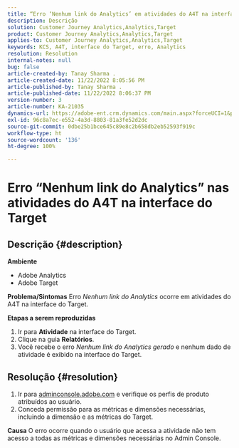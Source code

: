 ```yaml
---
title: “Erro ‘Nenhum link do Analytics’ em atividades do A4T na interface do Target”
description: Descrição
solution: Customer Journey Analytics,Analytics,Target
product: Customer Journey Analytics,Analytics,Target
applies-to: Customer Journey Analytics,Analytics,Target
keywords: KCS, A4T, interface do Target, erro, Analytics
resolution: Resolution
internal-notes: null
bug: false
article-created-by: Tanay Sharma .
article-created-date: 11/22/2022 8:05:56 PM
article-published-by: Tanay Sharma .
article-published-date: 11/22/2022 8:06:37 PM
version-number: 3
article-number: KA-21035
dynamics-url: https://adobe-ent.crm.dynamics.com/main.aspx?forceUCI=1&pagetype=entityrecord&etn=knowledgearticle&id=d5858012-a16a-ed11-9561-6045bd006a22
exl-id: 96c8a7ec-e552-4a3d-8803-81a3fe52d2dc
source-git-commit: 0dbe25b1bce645c89e8c2b658db2eb52593f919c
workflow-type: ht
source-wordcount: '136'
ht-degree: 100%

---
```


# Erro “Nenhum link do Analytics” nas atividades do A4T na interface do Target

## Descrição {#description}

<b>Ambiente</b>
- Adobe Analytics
- Adobe Target



<b>Problema/Sintomas</b>
Erro *Nenhum link do Analytics* ocorre em atividades do A4T na interface do Target.



<b>Etapas a serem reproduzidas</b>

1. Ir para <b>Atividade</b> na interface do Target.
2. Clique na guia <b>Relatórios</b>.
3. Você recebe o erro *Nenhum link do Analytics gerado* e nenhum dado de atividade é exibido na interface do Target.



## Resolução {#resolution}


1. Ir para [adminconsole.adobe.com](https://adminconsole.adobe.com/) e verifique os perfis de produto atribuídos ao usuário.
2. Conceda permissão para as métricas e dimensões necessárias, incluindo a dimensão e as métricas do Target.



<b>Causa</b>
O erro ocorre quando o usuário que acessa a atividade não tem acesso a todas as métricas e dimensões necessárias no Admin Console.
